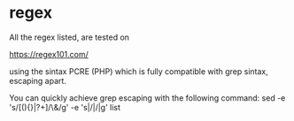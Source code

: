 # regex

All the regex listed, are tested on

https://regex101.com/

using the sintax PCRE (PHP) which is fully compatible with grep sintax, escaping apart.

You can quickly achieve grep escaping with the following command:
sed -e 's/[(){}|?+]/\\&/g' -e 's|\/|/|g' list

